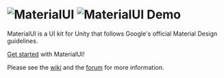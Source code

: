 ![MaterialUI](http://i.imgur.com/wiLINv2.png) ![MaterialUI Demo](https://raw.githubusercontent.com/InvexGames/MaterialUI/master/Demos/Showcase.gif)
==========
MaterialUI is a UI kit for Unity that follows Google's official Material Design guidelines.

[Get started](https://github.com/InvexGames/MaterialUI/wiki/Getting-Started) with MaterialUI!

Please see the [wiki](https://github.com/InvexGames/MaterialUI/wiki) and the [forum](http://forum.unity3d.com/threads/materialui-a-unity-4-6-ui-kit-that-follows-googles-material-design-guidelines.284500/) for more information.
